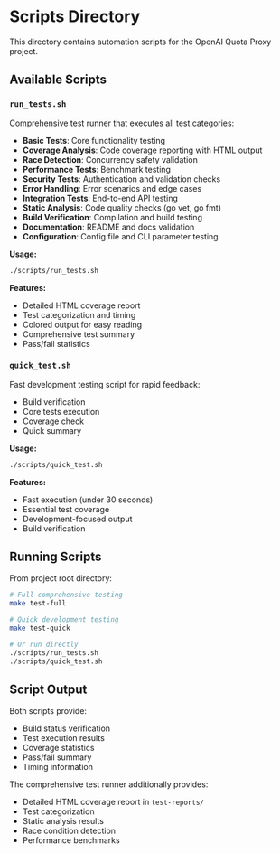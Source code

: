 # Scripts Directory

This directory contains automation scripts for the OpenAI Quota Proxy project.

## Available Scripts

### `run_tests.sh`
Comprehensive test runner that executes all test categories:

- **Basic Tests**: Core functionality testing
- **Coverage Analysis**: Code coverage reporting with HTML output
- **Race Detection**: Concurrency safety validation
- **Performance Tests**: Benchmark testing
- **Security Tests**: Authentication and validation checks
- **Error Handling**: Error scenarios and edge cases
- **Integration Tests**: End-to-end API testing
- **Static Analysis**: Code quality checks (go vet, go fmt)
- **Build Verification**: Compilation and build testing
- **Documentation**: README and docs validation
- **Configuration**: Config file and CLI parameter testing

**Usage:**
```bash
./scripts/run_tests.sh
```

**Features:**
- Detailed HTML coverage report
- Test categorization and timing
- Colored output for easy reading
- Comprehensive test summary
- Pass/fail statistics

### `quick_test.sh`
Fast development testing script for rapid feedback:

- Build verification
- Core tests execution
- Coverage check
- Quick summary

**Usage:**
```bash
./scripts/quick_test.sh
```

**Features:**
- Fast execution (under 30 seconds)
- Essential test coverage
- Development-focused output
- Build verification

## Running Scripts

From project root directory:

```bash
# Full comprehensive testing
make test-full

# Quick development testing
make test-quick

# Or run directly
./scripts/run_tests.sh
./scripts/quick_test.sh
```

## Script Output

Both scripts provide:
- Build status verification
- Test execution results
- Coverage statistics
- Pass/fail summary
- Timing information

The comprehensive test runner additionally provides:
- Detailed HTML coverage report in `test-reports/`
- Test categorization
- Static analysis results
- Race condition detection
- Performance benchmarks
